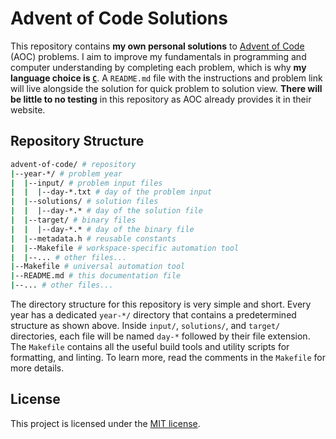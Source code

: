 # Advent of Code Solutions

This repository contains **my own personal solutions** to [Advent of Code](https://adventofcode.com/) (AOC) problems. I aim to improve my fundamentals in programming and computer understanding by completing each problem, which is why **my language choice is [`C`](https://www.w3schools.com/c/c_intro.php)**. A `README.md` file with the instructions and problem link will live alongside the solution for quick problem to solution view. **There will be little to no testing** in this repository as AOC already provides it in their website.

## Repository Structure

```bash
advent-of-code/ # repository
|--year-*/ # problem year
|  |--input/ # problem input files
|  |  |--day-*.txt # day of the problem input
|  |--solutions/ # solution files
|  |  |--day-*.* # day of the solution file
|  |--target/ # binary files
|  |  |--day-*.* # day of the binary file
|  |--metadata.h # reusable constants
|  |--Makefile # workspace-specific automation tool
|  |--... # other files...
|--Makefile # universal automation tool
|--README.md # this documentation file
|--... # other files...
```

The directory structure for this repository is very simple and short. Every year has a dedicated `year-*/` directory that contains a predetermined structure as shown above. Inside `input/`, `solutions/`, and `target/` directories, each file will be named `day-*` followed by their file extension. The `Makefile` contains all the useful build tools and utility scripts for formatting, and linting. To learn more, read the comments in the `Makefile` for more details.

## License

This project is licensed under the [MIT license](./LICENSE).
